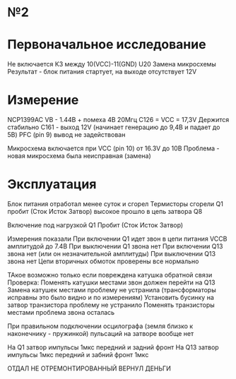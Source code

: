 # №2

# Первоначальное исследование
Не включается 
КЗ между 10(VCC)-11(GND) U20
Замена микросхемы
Результат - блок питания стартует, на выходе отсутствует 12V

# Измерение
NCP1399AC
VB - 1.44В + помеха 4В 20Мгц 
C126 = VCC = 17,3V Держится стабильно
С161 - выход 12V (начинает генерацию до 9,4В и падает до 5В) 
PFC (pin 9) вывод не задействован

Микросхема включается при VCC (pin 10) от 16.3V до 10В
Проблема - новая микросхема была неисправная (замена)

# Эксплуатация
Блок питания отработал менее суток и сгорел
Термисторы сгорели
Q1 пробит (Сток Исток Затвор) высокое прошло в цепь затвора
Q8 

Включение под нагрузкой
Q1 Пробит (Сток Исток Затвор)


Измерения показали 
При включении Q1 идет звон в цепи питания VCCB амплитудой до 7.4В
При выключении Q1 звона нет 
При включении Q13 звона нет (или он незначительной амплитуды)
При выключении Q13 звона нет 
Цепи вторичных обмоток проверены все нормально 

ТАкое возможно только если повреждена катушка обратной связи
Проверка:
Поменять катушки местами звон должен перейти на Q13
	Замена катушек местами проблему не устранила (трансформаторы исправны это было видно и по измерениям)
Установить бусинку на затвор транзистора
	проблему не устранило
Поменять транзисторы местами
	проблема звона осталась

При правильном подключении осцилографа (земля близко к наконечнику - пружинкой) пульсаций на затворе вообще нет 

На Q1 затвор импульсы 1мкс передний и задний фронт
На Q13 затвор импульсы 1мкс передний и забний фронт 1мкс

ОТДАЛ НЕ ОТРЕМОНТИРОВАННЫЙ ВЕРНУЛ ДЕНЬГИ
